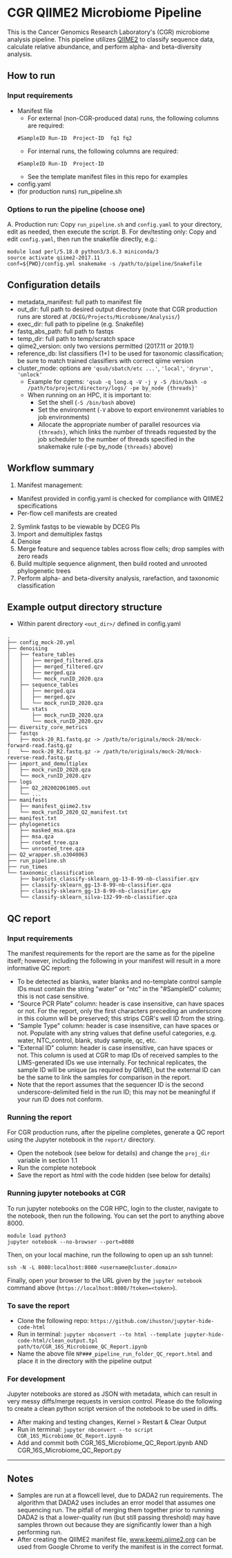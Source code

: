 # CGR QIIME2 Microbiome Pipeline

This is the Cancer Genomics Research Laboratory's (CGR) microbiome analysis pipeline. This pipeline utilizes [QIIME2](https://qiime2.org/) to classify sequence data, calculate relative abundance, and perform alpha- and beta-diversity analysis.

## How to run

### Input requirements

- Manifest file
  - For external (non-CGR-produced data) runs, the following columns are required:
  ```
  #SampleID Run-ID  Project-ID  fq1 fq2
  ```
  - For internal runs, the following columns are required:
  ```
  #SampleID Run-ID  Project-ID
  ```
  - See the template manifest files in this repo for examples
- config.yaml
- (for production runs) run_pipeline.sh


### Options to run the pipeline (choose one)

A. Production run: Copy `run_pipeline.sh` and `config.yaml` to your directory, edit as needed, then execute the script.
B. For dev/testing only: Copy and edit `config.yaml`, then run the snakefile directly, e.g.:
```
module load perl/5.18.0 python3/3.6.3 miniconda/3
source activate qiime2-2017.11
conf=${PWD}/config.yml snakemake -s /path/to/pipeline/Snakefile
```

## Configuration details

- metadata_manifest: full path to manifest file
- out_dir: full path to desired output directory (note that CGR production runs are stored at `/DCEG/Projects/Microbiome/Analysis/`)
- exec_dir: full path to pipeline (e.g. Snakefile)
- fastq_abs_path: full path to fastqs
- temp_dir: full path to temp/scratch space
- qiime2_version: only two versions permitted (2017.11 or 2019.1)
- reference_db: list classifiers (1+) to be used for taxonomic classification; be sure to match trained classifiers with correct qiime version
- cluster_mode: options are `'qsub/sbatch/etc ...'`, `'local'`, `'dryrun'`, `'unlock'`
  - Example for cgems: `'qsub -q long.q -V -j y -S /bin/bash -o /path/to/project/directory/logs/ -pe by_node {threads}'`
  - When running on an HPC, it is important to:
    - Set the shell (`-S /bin/bash` above)
    - Set the environment (`-V` above to export environemnt variables to job environments)
    - Allocate the appropriate number of parallel resources via `{threads}`, which links the number of threads requested by the job scheduler to the number of threads specified in the snakemake rule (-pe by_node `{threads}` above)

## Workflow summary

1. Manifest management:
  - Manifest provided in config.yaml is checked for compliance with QIIME2 specifications
  - Per-flow cell manifests are created
2. Symlink fastqs to be viewable by DCEG PIs
3. Import and demultiplex fastqs
4. Denoise
5. Merge feature and sequence tables across flow cells; drop samples with zero reads
6. Build multiple sequence alignment, then build rooted and unrooted phylogenetic trees
7. Perform alpha- and beta-diversity analysis, rarefaction, and taxonomic classification

## Example output directory structure

- Within parent directory `<out_dir>/` defined in config.yaml
```
.
├── config_mock-20.yml
├── denoising
│   ├── feature_tables
│   │   ├── merged_filtered.qza
│   │   ├── merged_filtered.qzv
│   │   ├── merged.qza
│   │   └── mock_runID_2020.qza
│   ├── sequence_tables
│   │   ├── merged.qza
│   │   ├── merged.qzv
│   │   └── mock_runID_2020.qza
│   └── stats
│       ├── mock_runID_2020.qza
│       └── mock_runID_2020.qzv
├── diversity_core_metrics
├── fastqs
│   ├── mock-20_R1.fastq.gz -> /path/to/originals/mock-20/mock-forward-read.fastq.gz
│   └── mock-20_R2.fastq.gz -> /path/to/originals/mock-20/mock-reverse-read.fastq.gz
├── import_and_demultiplex
│   ├── mock_runID_2020.qza
│   └── mock_runID_2020.qzv
├── logs
│   ├── Q2_202002061005.out
│   └── ...
├── manifests
│   ├── manifest_qiime2.tsv
│   └── mock_runID_2020_Q2_manifest.txt
├── manifest.txt
├── phylogenetics
│   ├── masked_msa.qza
│   ├── msa.qza
│   ├── rooted_tree.qza
│   └── unrooted_tree.qza
├── Q2_wrapper.sh.o3040063
├── run_pipeline.sh
├── run_times
└── taxonomic_classification
    ├── barplots_classify-sklearn_gg-13-8-99-nb-classifier.qzv
    ├── classify-sklearn_gg-13-8-99-nb-classifier.qza
    ├── classify-sklearn_gg-13-8-99-nb-classifier.qzv
    └── classify-sklearn_silva-132-99-nb-classifier.qza
```

## QC report

### Input requirements

The manifest requirements for the report are the same as for the pipeline itself; however, including the following in your manifest will result in a more informative QC report:
- To be detected as blanks, water blanks and no-template control sample IDs must contain the string "water" or "ntc" in the "#SampleID" column; this is not case sensitive.
- "Source PCR Plate" column: header is case insensitive, can have spaces or not.  For the report, only the first characters preceding an underscore in this column will be preserved; this strips CGR's well ID from the string. 
- "Sample Type" column: header is case insensitive, can have spaces or not.  Populate with any string values that define useful categories, e.g. water, NTC_control, blank, study sample, qc, etc. 
- "External ID" column: header is case insensitive, can have spaces or not.  This column is used at CGR to map IDs of received samples to the LIMS-generated IDs we use internally.  For technical replicates, the sample ID will be unique (as required by QIIME), but the external ID can be the same to link the samples for comparison in the report.
- Note that the report assumes that the sequencer ID is the second underscore-delimited field in the run ID; this may not be meaningful if your run ID does not conform.


### Running the report

For CGR production runs, after the pipeline completes, generate a QC report using the Jupyter notebook in the `report/` directory.  
- Open the notebook (see below for details) and change the `proj_dir` variable in section 1.1
- Run the complete notebook
- Save the report as html with the code hidden (see below for details)


### Running jupyter notebooks at CGR

To run jupyter notebooks on the CGR HPC, login to the cluster, navigate to the notebook, then run the following.  You can set the port to anything above 8000.

```
module load python3
jupyter notebook --no-browser --port=8080

```

Then, on your local machine, run the following to open up an ssh tunnel:

```
ssh -N -L 8080:localhost:8080 <username@cluster.domain>
```

Finally, open your browser to the URL given by the `jupyter notebook` command above (`https://localhost:8080/?token=<token>`).


### To save the report

- Clone the following repo: `https://github.com/ihuston/jupyter-hide-code-html`
- Run in terminal: `jupyter nbconvert --to html --template jupyter-hide-code-html/clean_output.tpl path/to/CGR_16S_Microbiome_QC_Report.ipynb`
- Name the above file `NP###_pipeline_run_folder_QC_report.html` and place it in the directory with the pipeline output


### For development

Jupyter notebooks are stored as JSON with metadata, which can result in very messy diffs/merge requests in version control.  Please do the following to create a clean python script version of the notebook to be used in diffs.
- After making and testing changes, Kernel > Restart & Clear Output
- Run in terminal: `jupyter nbconvert --to script CGR_16S_Microbiome_QC_Report.ipynb`
- Add and commit both CGR_16S_Microbiome_QC_Report.ipynb AND CGR_16S_Microbiome_QC_Report.py

------------------------------------------------------------------------------------

## Notes 

- Samples are run at a flowcell level, due to DADA2 run requirements. The algorithm that DADA2 uses includes an error model that assumes one sequencing run. The pitfall of merging them together prior to running DADA2 is that a lower-quality run (but still passing threshold) may have samples thrown out because they are significantly lower than a high performing run.
- After creating the QIIME2 manifest file, www.keemi.qiime2.org can be used from Google Chrome to verify the manifest is in the correct format.
